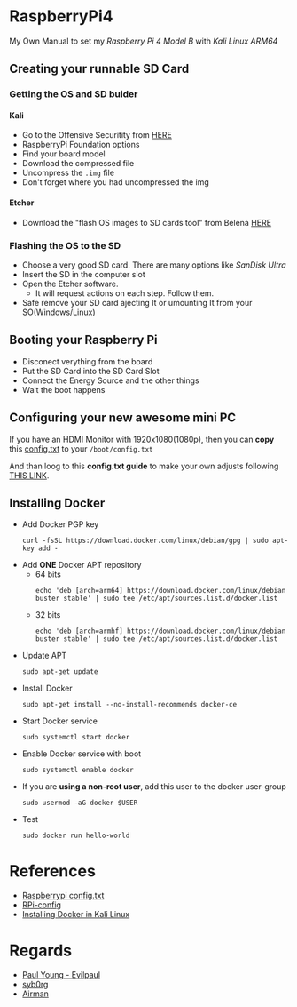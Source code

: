 # RaspberryPi4
My Own Manual to set my _Raspberry Pi 4 Model B_ with _Kali Linux ARM64_

## Creating your runnable SD Card

### Getting the OS and SD buider
#### Kali
* Go to the Offensive Securitity from [HERE](https://www.offensive-security.com/kali-linux-arm-images/)
* RaspberryPi Foundation options
* Find your board model
* Download the compressed file
* Uncompress the `.img` file
* Don't forget where you had uncompressed the img

#### Etcher
* Download the "flash OS images to SD cards tool" from Belena [HERE](https://www.balena.io/etcher/)

### Flashing the OS to the SD
* Choose a very good SD card. There are many options like _SanDisk Ultra_
* Insert the SD in the computer slot
* Open the Etcher software.
  * It will request actions on each step. Follow them.
* Safe remove your SD card ajecting It or umounting It from your SO(Windows/Linux)


## Booting your Raspberry Pi
* Disconect verything from the board
* Put the SD Card into the SD Card Slot
* Connect the Energy Source and the other things
* Wait the boot happens

## Configuring your new awesome mini PC

If you have an HDMI Monitor with 1920x1080(1080p), then you can __copy__ this [config.txt](./boot/config.txt) to your `/boot/config.txt`

And than loog to this __config.txt guide__ to make your own adjusts following [THIS LINK](http://rpf.io/configtxt).

## Installing Docker

* Add Docker PGP key
  ```
  curl -fsSL https://download.docker.com/linux/debian/gpg | sudo apt-key add -
  ```
* Add __ONE__ Docker APT repository
  * 64 bits
    ```
    echo 'deb [arch=arm64] https://download.docker.com/linux/debian buster stable' | sudo tee /etc/apt/sources.list.d/docker.list
    ```
  * 32 bits
    ```
    echo 'deb [arch=armhf] https://download.docker.com/linux/debian buster stable' | sudo tee /etc/apt/sources.list.d/docker.list
    ```
* Update APT
  ```
  sudo apt-get update
  ```
* Install Docker
  ```
  sudo apt-get install --no-install-recommends docker-ce
  ```
* Start Docker service
  ```
  sudo systemctl start docker
  ```
* Enable Docker service with boot
  ```
  sudo systemctl enable docker
  ```
* If you are __using a non-root user__, add this user to the docker user-group
  ```
  sudo usermod -aG docker $USER
  ```
* Test
  ```
  sudo docker run hello-world
  ```

# References
* [Raspberrypi config.txt](http://rpf.io/configtxt)
* [RPi-config](https://github.com/Evilpaul/RPi-config)
* [Installing Docker in Kali Linux](https://medium.com/@airman604/installing-docker-in-kali-linux-2017-1-fbaa4d1447fe)

# Regards 
* [Paul Young - Evilpaul](https://github.com/Evilpaul)
* [syb0rg](https://github.com/syb0rg)
* [Airman](https://github.com/airman604)

